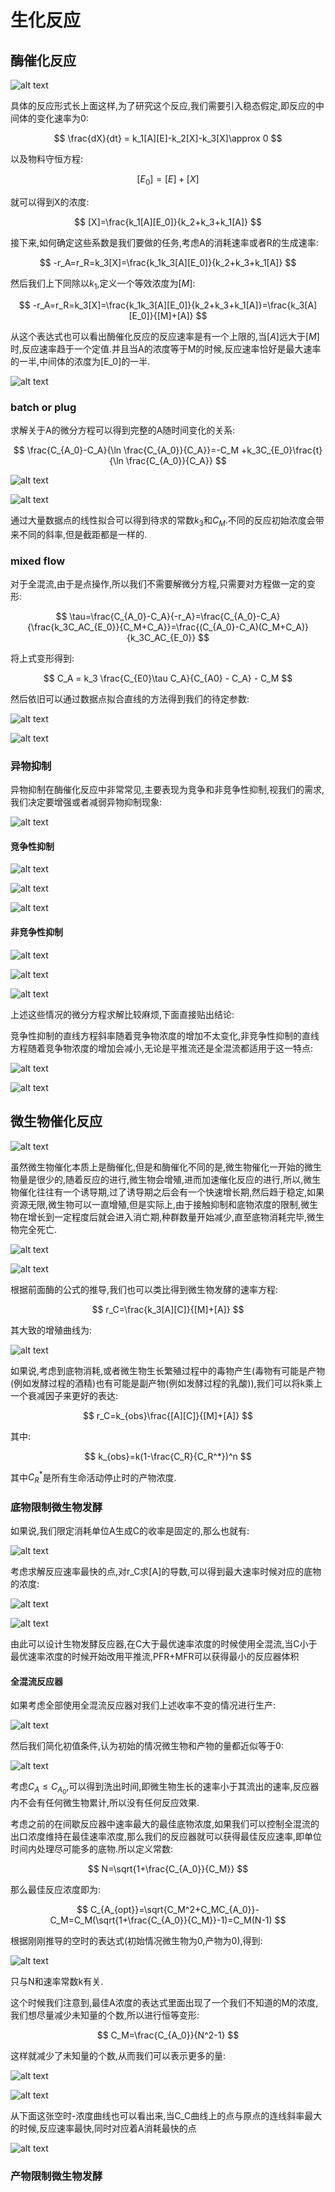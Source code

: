 # 生化反应

## 酶催化反应

![alt text](image-58.png)

具体的反应形式长上面这样,为了研究这个反应,我们需要引入稳态假定,即反应的中间体的变化速率为0:

$$
\frac{dX}{dt} = k_1[A][E]-k_2[X]-k_3[X]\approx 0
$$

以及物料守恒方程:

$$
[E_0]=[E]+[X]
$$

就可以得到X的浓度:

$$
[X]=\frac{k_1[A][E_0]}{k_2+k_3+k_1[A]}
$$

接下来,如何确定这些系数是我们要做的任务,考虑A的消耗速率或者R的生成速率:

$$
-r_A=r_R=k_3[X]=\frac{k_1k_3[A][E_0]}{k_2+k_3+k_1[A]}
$$

然后我们上下同除以$k_1$,定义一个等效浓度为$[M]$:

$$
-r_A=r_R=k_3[X]=\frac{k_1k_3[A][E_0]}{k_2+k_3+k_1[A]}=\frac{k_3[A][E_0]}{[M]+[A]}
$$

从这个表达式也可以看出酶催化反应的反应速率是有一个上限的,当$[A]$远大于$[M]$时,反应速率趋于一个定值.并且当A的浓度等于M的时候,反应速率恰好是最大速率的一半,中间体的浓度为[E_0]的一半.

![alt text](image-59.png)

### batch or plug

求解关于A的微分方程可以得到完整的A随时间变化的关系:

$$
\frac{C_{A_0}-C_A}{\ln \frac{C_{A_0}}{C_A}}=-C_M +k_3C_{E_0}\frac{t}{\ln \frac{C_{A_0}}{C_A}}
$$

![alt text](image-60.png)

![alt text](image-61.png)

通过大量数据点的线性拟合可以得到待求的常数$k_3$和$C_M$.不同的反应初始浓度会带来不同的斜率,但是截距都是一样的.

### mixed flow

对于全混流,由于是点操作,所以我们不需要解微分方程,只需要对方程做一定的变形:

$$
\tau=\frac{C_{A_0}-C_A}{-r_A}=\frac{C_{A_0}-C_A}{\frac{k_3C_AC_{E_0}}{C_M+C_A}}=\frac{(C_{A_0}-C_A)(C_M+C_A)}{k_3C_AC_{E_0}}
$$

将上式变形得到:

$$
C_A = k_3 \frac{C_{E0}\tau C_A}{C_{A0} - C_A} - C_M
$$

然后依旧可以通过数据点拟合直线的方法得到我们的待定参数:

![alt text](image-62.png)

![alt text](image-63.png)

### 异物抑制

异物抑制在酶催化反应中非常常见,主要表现为竞争和非竞争性抑制,视我们的需求,我们决定要增强或者减弱异物抑制现象:

![alt text](image-64.png)

#### 竞争性抑制

![alt text](image-65.png)

![alt text](image-66.png)

![alt text](image-67.png)

#### 非竞争性抑制

![alt text](image-68.png)

![alt text](image-69.png)

![alt text](image-70.png)

上述这些情况的微分方程求解比较麻烦,下面直接贴出结论:

竞争性抑制的直线方程斜率随着竞争物浓度的增加不太变化,非竞争性抑制的直线方程随着竞争物浓度的增加会减小,无论是平推流还是全混流都适用于这一特点:

![alt text](image-71.png)

![alt text](image-72.png)


## 微生物催化反应

![alt text](image-73.png)

虽然微生物催化本质上是酶催化,但是和酶催化不同的是,微生物催化一开始的微生物量是很少的,随着反应的进行,微生物会增殖,进而加速催化反应的进行,所以,微生物催化往往有一个诱导期,过了诱导期之后会有一个快速增长期,然后趋于稳定,如果资源无限,微生物可以一直增殖,但是实际上,由于接触抑制和底物浓度的限制,微生物在增长到一定程度后就会进入消亡期,种群数量开始减少,直至底物消耗完毕,微生物完全死亡.

![alt text](image-74.png)

![alt text](image-81.png)

根据前面酶的公式的推导,我们也可以类比得到微生物发酵的速率方程:

$$
r_C=\frac{k_3[A][C]}{[M]+[A]}
$$

其大致的增殖曲线为:

![alt text](image-75.png)

如果说,考虑到底物消耗,或者微生物生长繁殖过程中的毒物产生(毒物有可能是产物(例如发酵过程的酒精)也有可能是副产物(例如发酵过程的乳酸)),我们可以将k乘上一个衰减因子来更好的表达:

$$
r_C=k_{obs}\frac{[A][C]}{[M]+[A]}
$$

其中:

$$
k_{obs}=k(1-\frac{C_R}{C_R^*})^n
$$

其中$C_R^*$是所有生命活动停止时的产物浓度.

### 底物限制微生物发酵

如果说,我们限定消耗单位A生成C的收率是固定的,那么也就有:

![alt text](image-76.png)

考虑求解反应速率最快的点,对r_C求[A]的导数,可以得到最大速率时候对应的底物的浓度:

![alt text](image-77.png)

![alt text](image-78.png)

由此可以设计生物发酵反应器,在C大于最优速率浓度的时候使用全混流,当C小于最优速率浓度的时候开始改用平推流,PFR+MFR可以获得最小的反应器体积



#### 全混流反应器

如果考虑全部使用全混流反应器对我们上述收率不变的情况进行生产:

![alt text](image-79.png)

然后我们简化初值条件,认为初始的情况微生物和产物的量都近似等于0:

![alt text](image-80.png)

考虑$C_A\le C_{A_0}$,可以得到洗出时间,即微生物生长的速率小于其流出的速率,反应器内不会有任何微生物累计,所以没有任何反应效果.

考虑之前的在间歇反应器中速率最大的最佳底物浓度,如果我们可以控制全混流的出口浓度维持在最佳速率浓度,那么我们的反应器就可以获得最佳反应速率,即单位时间内处理尽可能多的底物.所以定义常数:

$$
N=\sqrt{1+\frac{C_{A_0}}{C_M}}
$$

那么最佳反应浓度即为:

$$
C_{A_{opt}}=\sqrt{C_M^2+C_MC_{A_0}}-C_M=C_M(\sqrt{1+\frac{C_{A_0}}{C_M}}-1)=C_M(N-1)
$$

根据刚刚推导的空时的表达式(初始情况微生物为0,产物为0),得到:

![alt text](image-82.png)

只与N和速率常数k有关.

这个时候我们注意到,最佳A浓度的表达式里面出现了一个我们不知道的M的浓度,我们想尽量减少未知量的个数,所以进行恒等变形:

$$
C_M=\frac{C_{A_0}}{N^2-1}
$$

这样就减少了未知量的个数,从而我们可以表示更多的量:

![alt text](image-83.png)

![alt text](image-84.png)

从下面这张空时-浓度曲线也可以看出来,当C_C曲线上的点与原点的连线斜率最大的时候,反应速率最快,同时对应着A消耗最快的点

![alt text](image-85.png)


### 产物限制微生物发酵
